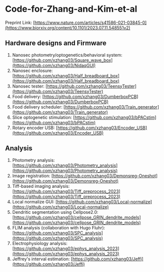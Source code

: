# Code-for-Zhang-and-Kim-et-al
Preprint Link: [https://www.nature.com/articles/s41586-021-03845-0](https://www.biorxiv.org/content/10.1101/2023.07.11.548551v2)

## Hardware designs and Firmware
1. Nanosec photometry/optogenetics/behavioral system: [https://github.com/xzhang03/Square_wave_box](https://github.com/xzhang03/NidaqGUI)
2. Nanosec enclosure: [https://github.com/xzhang03/Half_breadboard_box](https://github.com/xzhang03/Half_breadboard_box)
3. Nanosec tester: [https://github.com/xzhang03/TeensyTester](https://github.com/xzhang03/TeensyTester)
4. Food delivery: [https://github.com/xzhang03/DumberboxPCB](https://github.com/xzhang03/DumberboxPCB)
5. Food delivery scheduler: [https://github.com/xzhang03/Train_generator](https://github.com/xzhang03/Train_generator)
6. Slice optogenetic stimulation: [https://github.com/xzhang03/bPACstim](https://github.com/xzhang03/bPACstim)
7. Rotary encoder USB: [https://github.com/xzhang03/Encoder_USB](https://github.com/xzhang03/Encoder_USB)

## Analysis
1. Photometry analysis: [https://github.com/xzhang03/Photometry_analysis](https://github.com/xzhang03/Photometry_analysis)
2. Image registration: [https://github.com/xzhang03/Demonsreg-Oneshot](https://github.com/xzhang03/Demonsreg-Oneshot)
3. Tiff-based imaging analysis: [https://github.com/xzhang03/Tiff_preprocess_2023](https://github.com/xzhang03/Tiff_preprocess_2023)
4. Local normalize GUI: [https://github.com/xzhang03/Local-normalize](https://github.com/xzhang03/Local-normalize)
5. Dendritic segmentation using Cellpose2.0: [https://github.com/xzhang03/cellpose_GRIN_dendrite_models](https://github.com/xzhang03/cellpose_GRIN_dendrite_models)
6. FLIM analysis (collaboration with Hugo Fluhr): [https://github.com/xzhang03/SPC_analysis](https://github.com/xzhang03/SPC_analysis)
7. Electrophysiology analysis: [https://github.com/xzhang03/ephys_analysis_2023](https://github.com/xzhang03/ephys_analysis_2023)
8. Jeffrey's interval estimation: [https://github.com/xzhang03/Jeffi](https://github.com/xzhang03/Jeffi)

